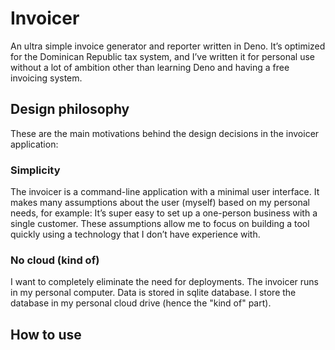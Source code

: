 # Invoicer

An ultra simple invoice generator and reporter written in Deno.
It’s optimized for the Dominican Republic tax system, and I’ve written
it for personal use without a lot of ambition other than
learning Deno and having a free invoicing system.

## Design philosophy

These are the main motivations behind the design decisions in the invoicer application:

### Simplicity

The invoicer is a command-line application with a minimal user interface. It makes many assumptions about 
the user (myself) based on my personal needs, for example: It’s super easy to set up a one-person business 
with a single customer. These assumptions allow me to focus on building a tool quickly using
a technology that I don’t have experience with. 

### No cloud (kind of)

I want to completely eliminate the need for deployments. The invoicer runs in my personal computer. Data
is stored in sqlite database. I store the database in my personal cloud drive (hence the "kind of" part). 

## How to use
